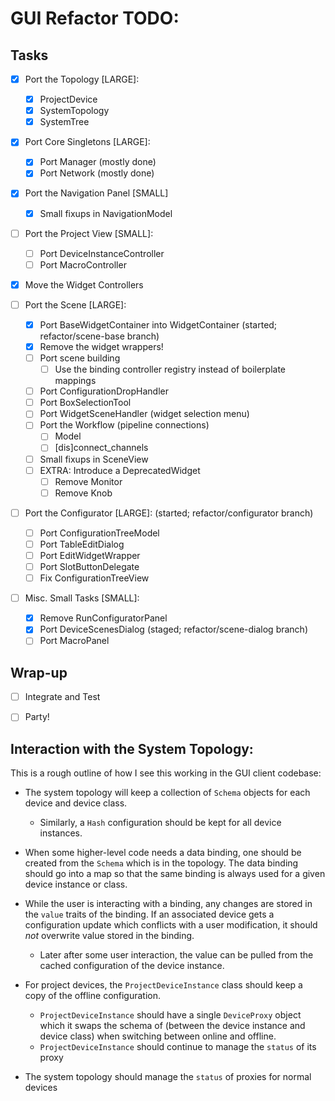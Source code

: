 GUI Refactor TODO:
==================

Tasks
-----

- [X] Port the Topology [LARGE]:
    - [X] ProjectDevice
    - [X] SystemTopology
    - [X] SystemTree

- [X] Port Core Singletons [LARGE]:
    - [X] Port Manager (mostly done)
    - [X] Port Network (mostly done)

- [X] Port the Navigation Panel [SMALL]
    - [X] Small fixups in NavigationModel

- [ ] Port the Project View [SMALL]:
    - [ ] Port DeviceInstanceController
    - [ ] Port MacroController

- [X] Move the Widget Controllers

- [ ] Port the Scene [LARGE]:
    - [X] Port BaseWidgetContainer into WidgetContainer (started; refactor/scene-base branch)
    - [X] Remove the widget wrappers!
    - [ ] Port scene building
        - [ ] Use the binding controller registry instead of boilerplate mappings
    - [ ] Port ConfigurationDropHandler
    - [ ] Port BoxSelectionTool
    - [ ] Port WidgetSceneHandler (widget selection menu)
    - [ ] Port the Workflow (pipeline connections)
        - [ ] Model
        - [ ] [dis]connect_channels
    - [ ] Small fixups in SceneView
    - [ ] EXTRA: Introduce a DeprecatedWidget
        - [ ] Remove Monitor
        - [ ] Remove Knob

- [ ] Port the Configurator [LARGE]: (started; refactor/configurator branch)
    - [ ] Port ConfigurationTreeModel
    - [ ] Port TableEditDialog
    - [ ] Port EditWidgetWrapper
    - [ ] Port SlotButtonDelegate
    - [ ] Fix ConfigurationTreeView

- [ ] Misc. Small Tasks [SMALL]:
    - [X] Remove RunConfiguratorPanel
    - [X] Port DeviceScenesDialog (staged; refactor/scene-dialog branch)
    - [ ] Port MacroPanel

Wrap-up
-------

- [ ] Integrate and Test
- [ ] Party!


Interaction with the System Topology:
-------------------------------------

This is a rough outline of how I see this working in the GUI client codebase:

* The system topology will keep a collection of `Schema` objects for each
  device and device class.

  - Similarly, a `Hash` configuration should be kept for all device instances.

* When some higher-level code needs a data binding, one should be created from
  the `Schema` which is in the topology. The data binding should go into a map
  so that the same binding is always used for a given device instance or class.
* While the user is interacting with a binding, any changes are stored in the
  `value` traits of the binding. If an associated device gets a configuration
  update which conflicts with a user modification, it should _not_ overwrite
  value stored in the binding.

  - Later after some user interaction, the value can be pulled from the cached
    configuration of the device instance.

* For project devices, the `ProjectDeviceInstance` class should keep a copy of
  the offline configuration.

  - `ProjectDeviceInstance` should have a single `DeviceProxy` object which it
    swaps the schema of (between the device instance and device class) when
    switching between online and offline.
  - `ProjectDeviceInstance` should continue to manage the `status` of its proxy

* The system topology should manage the `status` of proxies for normal devices
